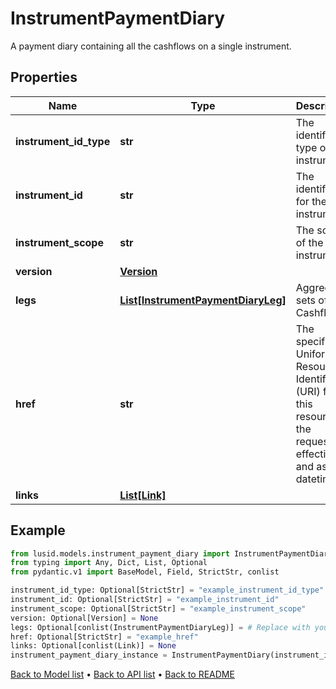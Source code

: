 # InstrumentPaymentDiary

A payment diary containing all the cashflows on a single instrument.
## Properties
Name | Type | Description | Notes
------------ | ------------- | ------------- | -------------
**instrument_id_type** | **str** | The identifier type of the instrument. | [optional] 
**instrument_id** | **str** | The identifier for the instrument. | [optional] 
**instrument_scope** | **str** | The scope of the instrument. | [optional] 
**version** | [**Version**](Version.md) |  | [optional] 
**legs** | [**List[InstrumentPaymentDiaryLeg]**](InstrumentPaymentDiaryLeg.md) | Aggregated sets of Cashflows. | [optional] 
**href** | **str** | The specific Uniform Resource Identifier (URI) for this resource at the requested effective and asAt datetime. | [optional] 
**links** | [**List[Link]**](Link.md) |  | [optional] 
## Example

```python
from lusid.models.instrument_payment_diary import InstrumentPaymentDiary
from typing import Any, Dict, List, Optional
from pydantic.v1 import BaseModel, Field, StrictStr, conlist

instrument_id_type: Optional[StrictStr] = "example_instrument_id_type"
instrument_id: Optional[StrictStr] = "example_instrument_id"
instrument_scope: Optional[StrictStr] = "example_instrument_scope"
version: Optional[Version] = None
legs: Optional[conlist(InstrumentPaymentDiaryLeg)] = # Replace with your value
href: Optional[StrictStr] = "example_href"
links: Optional[conlist(Link)] = None
instrument_payment_diary_instance = InstrumentPaymentDiary(instrument_id_type=instrument_id_type, instrument_id=instrument_id, instrument_scope=instrument_scope, version=version, legs=legs, href=href, links=links)

```

[Back to Model list](../README.md#documentation-for-models) &#8226; [Back to API list](../README.md#documentation-for-api-endpoints) &#8226; [Back to README](../README.md)

